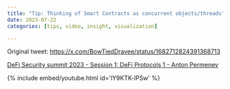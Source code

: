 ```yaml
---
title: "Tip: Thinking of Smart Contracts as concurrent objects/threads"
date: 2023-07-22
categories: [tips, video, insight, visualization]

---
```


Original tweet: https://x.com/BowTiedDravee/status/1682712824391368713

[DeFi Security summit 2023 - Session 1: DeFi Protocols 1 - Anton Permenev](https://youtu.be/lY9KTK-lPSw?feature=shared)

{% include embed/youtube.html id='lY9KTK-lPSw' %}
